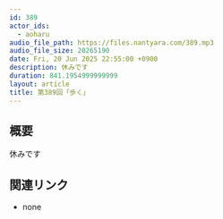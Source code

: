 ```yaml
---
id: 389
actor_ids:
  - aoharu
audio_file_path: https://files.nantyara.com/389.mp3
audio_file_size: 20265190
date: Fri, 20 Jun 2025 22:55:00 +0900
description: 休みです
duration: 841.1954999999999
layout: article
title: 第389回「歩く」
---
```

## 概要

休みです

## 関連リンク

* none
